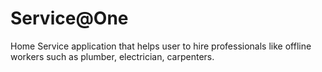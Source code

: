 # Service@One
Home Service application that helps user to hire professionals like offline workers such as plumber, electrician, carpenters. 
